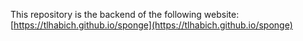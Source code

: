 This repository is the backend of the following website: [https://tlhabich.github.io/sponge](https://tlhabich.github.io/sponge)

